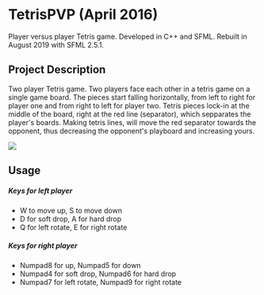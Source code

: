 # TetrisPVP (April 2016)
Player versus player Tetris game. Developed in C++ and SFML. Rebuilt in August 2019 with SFML 2.5.1.

## Project Description
Two player Tetris game. Two players face each other in a tetris game on a single game board. The pieces start falling horizontally, from left to right for player one and from right to left for player two. Tetris pieces lock-in at the middle of the board, right at the red line (separator), which sepparates the player's boards. Making tetris lines, will move the red separator towards the opponent, thus decreasing the opponent's playboard and increasing yours.

![](tetrispvp.gif)

## Usage

##### Keys for left player
* W to move up, S to move down
* D for soft drop, A for hard drop
* Q for left rotate, E for right rotate

##### Keys for right player
* Numpad8 for up, Numpad5 for down
* Numpad4 for soft drop, Numpad6 for hard drop
* Numpad7 for left rotate, Numpad9 for right rotate


